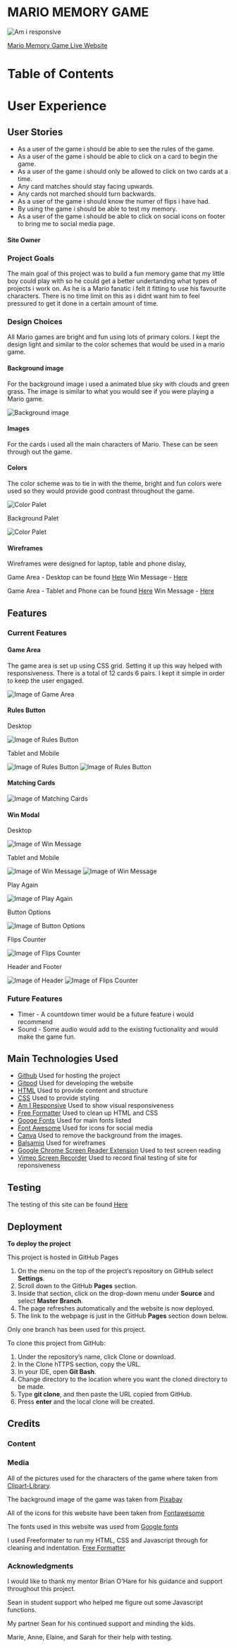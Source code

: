 # MARIO MEMORY GAME

![Am i responsive](/assets/readme-docs/am-i-responsive.png)



[Mario Memory Game Live Website](https://lisamurphy788.github.io/Mario-Memory-game/)

# Table of Contents 

# User Experience

## User Stories 
* As a user of the game i should be able to see the rules of the game.
* As a user of the game i should be able to click on a card to begin the game.
* As a user of the game i should only be allowed to click on two cards at a time. 
* Any card matches should stay facing upwards.
* Any cards not marched should turn backwards. 
* As a user of the game i should know the numer of flips i have had. 
* By using the game i should be able to test my memory. 
* As a user of the game i should be able to click on social icons on footer to bring me to social media page. 


#### Site Owner

### Project Goals 
The main goal of this project was to build a fun memory game that my little boy could play with so he could get a better undertanding what types of projects i work on. As he is a Mario fanatic i felt it fitting to use his favourite characters. There is no time limit on this as i didnt want him to feel pressured to get it done in a certain amount of time. 

### Design Choices
All Mario games are bright and fun using lots of primary colors. I kept the design light and similar to the color schemes that would be used in a mario game. 

#### Background image 

For the background image i used a animated blue sky with clouds and green grass. The image is similar to what you would see if you were playing a Mario game. 

![Background image](/assets/images/sky.png)

#### Images

For the cards i used all the main characters of Mario. These can be seen through out the game. 


#### Colors

The color scheme was to tie in with the theme, bright and fun colors were used so they would provide good contrast throughout the game. 

![Color Palet](/assets/readme-docs/color-palet.png)
 
 Background Palet 

 ![Color Palet](/assets/readme-docs/background-palet.png)


#### Wireframes 
Wireframes were designed for laptop, table and phone dislay,

Game Area - Desktop can be found [Here](/assets/readme-docs/wireframes-desktop.png) Win Message - [Here](/assets/readme-docs/wireframes-win-desktop.png)

Game Area - Tablet and Phone can be found [Here](/assets/readme-docs/wireframes-mob-tab.png) Win Message -  [Here](/assets/readme-docs/wireframes-win-mob-tab.png)

 ## Features
 
 ### Current Features 

 #### Game Area

 The game area is set up using CSS grid. Setting it up this way helped with responsiveness. There is a total of 12 cards 6 pairs. I kept it simple in order to keep the user engaged. 

  ![Image of Game Area](/assets/readme-docs/game.png)

  #### Rules Button 

  Desktop 

  ![Image of Rules Button](/assets/readme-docs/rules-modal-desktop.png)

  Tablet and Mobile

  ![Image of Rules Button](/assets/readme-docs/rules-modal-tablet.png)
  ![Image of Rules Button](/assets/readme-docs/rules-modal-mobile.png)

 #### Matching Cards

  ![Image of Matching Cards](/assets/readme-docs/matching-cards.png)

  #### Win Modal 

  Desktop 

  ![Image of Win Message](/assets/readme-docs/win-message-desktop.png)

  Tablet and Mobile 

  ![Image of Win Message](/assets/readme-docs/win-message-tablet.png)
  ![Image of Win Message](/assets/readme-docs/win-message-mobile.png)

  Play Again 

  ![Image of Play Again](/assets/readme-docs/play-again.png)

  Button Options 

  ![Image of Button Options](/assets/readme-docs/button-options.png)

  Flips Counter 

  ![Image of Flips Counter](/assets/readme-docs/flips-counter.png)

  Header and Footer 

  ![Image of Header](/assets/readme-docs/header-image.png)
  ![Image of Flips Counter](/assets/readme-docs/footer.png)



   
 ### **Future Features**

 * Timer - A countdown timer would be a future feature i would recommend 
 * Sound - Some audio would add to the existing fuctionality and would make the game fun. 

 ## Main Technologies Used
- [Github](https://github.com/) Used for hosting the project
- [Gitpod](https://gitpod.io) Used for developing the website 
- [HTML](https://en.wikipedia.org/wiki/HTML5) Used to provide content and structure
- [CSS](https://www.w3schools.com/css/) Used to provide styling
- [Am I Responsive](http://ami.responsivedesign.is/) Used to show visual responsiveness
- [Free Formatter](https://www.freeformatter.com) Used to clean up HTML and CSS 
- [Googe Fonts](https://fonts.google.com/) Used for main fonts listed
- [Font Awesome](https://fontawesome.com/v5.15/icons?d=gallery&p=2) Used for icons for social media 
- [Canva](https://www.canva.com/) Used to remove the background from the images.
- [Balsamiq](https://balsamiq.com/) Used for wireframes
- [Google Chrome Screen Reader Extension](https://chrome.google.com/webstore/detail/screen-reader/kgejglhpjiefppelpmljglcjbhoiplfn?hl=en) Used to test screen reading
- [Vimeo Screen Recorder](https://vimeo.com/) Used to record final testing of site for reponsiveness

 ## Testing

 The testing of this site can be found [Here](/TESTING.md)

 ## Deployment
 **To deploy the project**

This project is hosted in GitHub Pages

1. On the menu on the top of the project’s repository on GitHub select **Settings**.
2. Scroll down to the GitHub **Pages** section.
3. Inside that section, click on the drop-down menu under **Source** and select **Master Branch**.
4. The page refreshes automatically and the website is now deployed.
5. The link to the webpage is just in the GitHub **Pages** section down below.

Only one branch has been used for this project.


To clone this project from GitHub:

1. Under the repository’s name, click Clone or download.
2. In the Clone hTTPS section, copy the URL.
3. In your IDE, open **Git Bash**.
4. Change directory to the location where you want the cloned directory to be made.
5. Type **git clone**, and then paste the URL copied from GitHub.
6. Press **enter** and the local clone will be created.


 ## Credits 
 ### Content 
### Media
All of the pictures used for the characters of the game where taken from [Clipart-Library](http://clipart-library.com/clipart/1346332.htm).

The background image of the game was taken from [Pixabay]() 

All of the icons for this website have been taken from [Fontawesome](https://fontawesome.com/v5.15/icons?d=gallery&p=2)

The fonts used in this website was used from [Google fonts](https://fonts.google.com/)

I used Freeformater to run my HTML, CSS and Javascript through for cleaning and indentation. [Free Formatter](https://www.freeformatter.com/)


### Acknowledgments
I would like to thank my mentor Brian O'Hare for his guidance and support throughout this project.

Sean in student support who helped me figure out some Javascript functions. 

My partner Sean for his continued support and minding the kids.

Marie, Anne, Elaine, and Sarah for their help with testing.